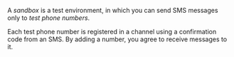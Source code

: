 A _sandbox_ is a test environment, in which you can send SMS messages only to _test phone numbers_.

Each test phone number is registered in a channel using a confirmation code from an SMS. By adding a number, you agree to receive messages to it.